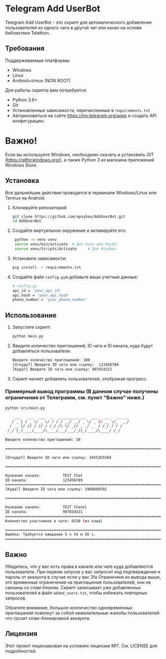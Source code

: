 # Telegram Add UserBot

Telegram Add UserBot - это скрипт для автоматического добавления пользователей из одного чата в другой чат или канал на основе библиотеки Telethon.

## Требования

Поддерживаемые платформы:
- Windows
- Linux
- Android+trmux (NON ROOT)

Для работы скрипта вам потребуется:

- Python 3.6+
- Git
- Установленные зависимости, перечисленные в `requirements.txt`
- Авторизоваться на сайте https://my.telegram.org/apps и создать API конфигурацию.

# Важно!
Если вы используете Windows, необходимо скачать и установить GIT (https://gitforwindows.org/), а также Python 3 из магазина приложений Windows Store.

## Установка

Все дальнейшие действия проводятся в терминале Windows/Linux или Termux на Android.

1. Клонируйте репозиторий:

   ```sh
   git clone https://github.com/apsyhea/AddUserBot.git
   cd AddUserBot
2. Создайте виртуальное окружение и активируйте его:
   ```sh
    python -m venv venv
    source venv/bin/activate  # Для Unix или MacOS
    source venv/Scripts/Activate     # Для Windows

3. Установите зависимости:
   ```sh
   pip install -r requirements.txt
   ```

4. Создайте файл `config.py`и добавьте ваши учетные данные:
   ```sh
   # config.py
   api_id = 'your_api_id'
   api_hash = 'your_api_hash'
   phone_number = 'your_phone_number'
   ```   
## Использование
1. Запустите скрипт:
   ```sh
   python main.py
   ```
2. Введите количество приглашений, ID чата и ID канала, куда будут добавляться пользователи:
   ```sh
   Введите количество приглашений: 100
   [Откуда?] Введите ID чата или ссылку:  123456789
   [Куда?] Введите ID чата или ссылку: 987654321
   ```
3. Скрипт начнет добавлять пользователей, отображая прогресс.
### Примерный вывод программы (В данном случае получены ограничения от Телеграмм, см. пункт "Важно" ниже.)
   ```sh
   python src/main.py

       ___   ___  ___  __  _____________  ___  ____  ______
      / _ | / _ \/ _ \/ / / / __/ __/ _ \/ _ )/ __ \/_  __/
     / __ |/ // / // / /_/ /\ \/ _// , _/ _  / /_/ / / /
    /_/ |_/____/____/\____/___/___/_/|_/____/\____/ /_/
   
   Введите количество приглашений: 10
   
   ===========================================================================
   
   [Откуда?] Введите ID чата или ссылку: 1655265504
   
   ===========================================================================
   
   Название канала:          TEST Chat
   ID канала:                123456789
   ===========================================================================
   [Куда?] Введите ID чата или ссылку: 1960888592
   
   ===========================================================================
   
   Название канала:          TEST Chanel
   ID канала:                987654321
   ===========================================================================
   Количество участников в чате: 6530 (из кэша)
   
   ===========================================================================
   Ошибка: Требуется ожидание 5 ч 54 м 26 с.
   ===========================================================================
   ```

## Важно
Убедитесь, что у вас есть права в канале или чате куда добавляются пользователи.
При первом запуске у вас запросит код подтверждения и пароль от аккаунта в случае если у вас 2fa
Ограниченя из вывода выше, это временные ограничения на приглашения пользователей, они не связаны со спам блоком.
Скрипт записывает уже добавленных пользователей в файл `added_users.txt`, чтобы избежать повторных запросов.

Обратите внимание, большое колличество одновременных приглашений повелкут за собой нежелательные жалобы пользователей что грозит спам-блокировкой аккаунта.

## Лицензия
Этот проект лицензирован на условиях лицензии MIT. См. LICENSE для подробностей.

